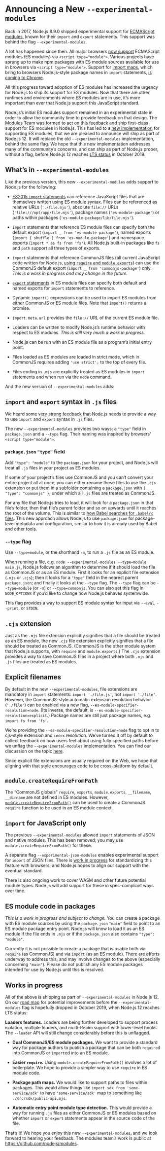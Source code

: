 # Announcing a New `--experimental-modules`

Back in 2017, Node.js 8.9.0 shipped experimental support for [ECMAScript modules](https://hacks.mozilla.org/2018/03/es-modules-a-cartoon-deep-dive/), known for their `import` and `export` statements. This support was behind the flag `--experimental-modules`.

A lot has happened since then. All major browsers [now support](https://caniuse.com/#feat=es6-module) ECMAScript modules (ES modules) via `<script type="module">`. Various projects have sprung up to make npm packages with ES module sources available for use in browsers via `<script type="module">`. Support for [import maps](https://github.com/WICG/import-maps), which bring to browsers Node.js-style package names in `import` statements, [is coming to Chrome](https://groups.google.com/a/chromium.org/forum/#!msg/blink-dev/qYeQFqgFOyA/rXJapjMaEAAJ).

All this progress toward adoption of ES modules has increased the urgency for Node.js to ship its support for ES modules. Now that there are other runtimes and environments where ES modules are in use, it’s more important than ever that Node.js support this JavaScript standard.

Node.js’s initial ES modules support remained in an experimental state in order to allow the community time to provide feedback on that design. The [Modules Team](https://github.com/nodejs/modules) was formed to act on this feedback and ship first-class support for ES modules in Node.js. This has led to a [new implementation](https://github.com/nodejs/ecmascript-modules) for supporting ES modules, that we are pleased to announce will ship as part of Node.js 12. It will replace the old `--experimental-modules` implementation, behind the same flag. We hope that this new implementation addresses many of the community’s concerns, and can ship as part of Node.js proper, without a flag, before Node.js 12 reaches [LTS status](https://nodejs.org/en/about/releases/) in October 2019.

## What’s in `--experimental-modules`

Like the previous version, this new `--experimental-modules` adds support to Node.js for the following:

- [ES2015 `import` statements](https://developer.mozilla.org/en-US/docs/Web/JavaScript/Reference/Statements/import) can reference JavaScript files that are themselves written using ES module syntax. Files can be referenced as relative URLs (`'./file.mjs'`), absolute `file://` URLs (`'file:///opt/app/file.mjs'`), package names (`'es-module-package'`) or paths within packages (`'es-module-package/lib/file.mjs'`).

- `import` statements that reference ES module files can specify both the default export (`import _ from 'es-module-package'`), named exports (`import { shuffle } from 'es-module-package'`) and namespace exports (`import * as fs from 'fs'`). All Node.js built-in packages like `fs` and `path` support all three types of exports.

- `import` statements that reference CommonJS files (all current JavaScript code written for Node.js, [using `require` and `module.exports`](https://nodejs.org/api/modules.html)) can use the CommonJS default export (`import _ from 'commonjs-package'`) only. _This is a work in progress and may change in the future._

- [`export` statements](https://developer.mozilla.org/en-US/docs/Web/JavaScript/Reference/Statements/export) in ES module files can specify both default and named exports for `import` statements to reference.

- Dynamic `import()` expressions can be used to import ES modules from either CommonJS or ES module files. Note that `import()` returns a promise.

- `import.meta.url` provides the `file://` URL of the current ES module file.

- Loaders can be written to modify Node.js’s runtime behavior with respect to ES modules. _This is still very much a work in progress._

- Node.js can be run with an ES module file as a program’s initial entry point.

- Files loaded as ES modules are loaded in strict mode, which in CommonJS requires adding `'use strict';` to the top of every file.

- Files ending in `.mjs` are explicitly treated as ES modules in `import` statements and when run via the `node` command.

And the new version of `--experimental-modules` adds:

## `import` and `export` syntax in `.js` files

We heard some [very](https://github.com/dherman/defense-of-dot-js/blob/master/proposal.md) [strong](https://gist.github.com/ceejbot/b49f8789b2ab6b09548ccb72813a1054) [feedback](https://twitter.com/maybekatz/status/1062473765865512961) that Node.js needs to provide a way to use `import` and `export` syntax in `.js` files.

The new `--experimental-modules` provides two ways: a `"type"` field in `package.json` and a `--type` flag. Their naming was inspired by browsers’ `<script type="module">`.

### `package.json` `"type"` field

Add `"type": "module"` to the `package.json` for your project, and Node.js will treat all `.js` files in your project as ES modules.

If some of your project’s files use CommonJS and you can’t convert your entire project all at once, you can either rename those files to use the `.cjs` extension or put them in a subfolder containing a `package.json` with `{ "type": "commonjs" }`, under which all `.js` files are treated as CommonJS.

For any file that Node.js tries to load, it will look for a `package.json` in that file’s folder, then that file’s parent folder and so on upwards until it reaches the root of the volume. This is similar to [how Babel searches for `.babelrc` files](https://babeljs.io/docs/en/config-files#file-relative-configuration). This new approach allows Node.js to use `package.json` for package-level metadata and configuration, similar to how it is already used by Babel and other tools.

### `--type` flag

Use `--type=module`, or the shorthand `-m`, to run a `.js` file as an ES module.

When running a file, e.g. `node --experimental-modules --type=module main.js`, Node.js follows an algorithm to determine if it should load the file as CommonJS or as an ES module. First it looks for an explicit file extension (`.mjs` or `.cjs`); then it looks for a `"type"` field in the nearest parent `package.json`; and finally it looks at the `--type` flag. The `--type` flag can be `--type=module` (or `-m`) or `--type=commonjs`. You can also set this flag in `NODE_OPTIONS` if you’d like to change how Node.js behaves systemwide.

This flag provides a way to support ES module syntax for input via `--eval`, `--print`, or `STDIN`.

## `.cjs` extension

Just as the `.mjs` file extension explicitly signifies that a file should be treated as an ES module, the new `.cjs` file extension explicitly signifies that a file should be treated as CommonJS. (CommonJS is the other module system that Node.js supports, with `require` and `module.exports`.) The `.cjs` extension provides a way to save CommonJS files in a project where both `.mjs` and `.js` files are treated as ES modules.

## Explicit filenames

By default in the new `--experimental-modules`, file extensions are mandatory in `import` statements: `import './file.js'`, not `import './file'`. However, the CommonJS-style automatic extension resolution behavior (`'./file'`) can be enabled via a new flag, `--es-module-specifier-resolution=node`. (Its inverse, the default, is `--es-module-specifier-resolution=explicit`.) Package names are still just package names, e.g. `import fs from 'fs'`.

We’re providing the `--es-module-specifier-resolution=node` flag to opt in to cjs-style extension and `index` resolution. We’ve turned it off by default to collect feedback on how users feel about using fully specified paths before we unflag the `--experimental-modules` implementation. You can find our discussion on the topic [here](https://github.com/nodejs/modules/issues/268).

Since explicit file extensions are usually required on the Web, we hope that aligning with that style encourages code to be cross-platform by default.

## `module.createRequireFromPath`

The “CommonJS globals” `require`, `exports`, `module.exports`, `__filename`, `__dirname` are not defined in ES modules. However, [`module.createRequireFromPath()`](https://nodejs.org/api/modules.html#modules_module_createrequirefrompath_filename) can be used to create a CommonJS `require` function to be used in an ES module context.

## `import` for JavaScript only

The previous `--experimental-modules` allowed `import` statements of JSON and native modules. This has been removed; you may use `module.createRequireFromPath()` for these.

A separate flag `--experimental-json-modules` enables experimental support for `import` of JSON files. There is [work in progress](https://github.com/whatwg/html/issues/4315) for standardizing this feature with browsers, and Node.js hopes to align our support with the eventual standard.

There is also ongoing work to cover WASM and other future potential module types. Node.js will add support for these in spec-compliant ways over time.

## ES module code in packages

_This is a work in progress and subject to change._ You can create a package with ES module sources by using the `package.json` `"main"` field to point to an ES module package entry point. Node.js will know to load it as an ES module if the file ends in `.mjs` or if the `package.json` also contains `"type": "module"`.

Currently it is not possible to create a package that is usable both via `require` (as CommonJS) and via `import` (as an ES module). There are efforts underway to address this, and may involve changes to the above (especially concerning `"main"`). Please do not publish any ES module packages intended for use by Node.js until this is resolved.

## Works in progress

All of the above is shipping as part of `--experimental-modules` in Node.js 12. On our [road map](https://github.com/nodejs/modules/blob/master/doc/plan-for-new-modules-implementation.md) for potential improvements before the `--experimental-modules` flag is hopefully dropped in October 2019, when Node.js 12 reaches LTS status:

**Loaders features.** Loaders are being further developed to support process isolation, multiple loaders, and multi-Realm support with lower-level hooks. The `--loader` API will still change considerably before this is unflagged.

- **Dual CommonJS/ES module packages.** We want to provide a standard way for package authors to publish a package that can be both `require`d into CommonJS or `import`ed into an ES module.

- **Easier `require`.** Using `module.createRequireFromPath()` involves a lot of boilerplate. We hope to provide a simpler way to use `require` in ES module code.

- **Package path maps.** We would like to support paths to files within packages. This would allow things like `import sdk from 'some-service/sdk'` to have `'some-service/sdk'` map to something like `./src/sdk/public-api.mjs`.

- **Automatic entry point module type detection.** This would provide a way for running `.js` files as either CommonJS or ES modules based on whether `import` or `export` statements appear in the source code of the file.

That’s it! We hope you enjoy this new `--experimental-modules`, and we look forward to hearing your feedback. The modules team’s work is public at https://github.com/nodejs/modules.

